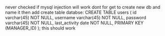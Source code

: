 never checked if mysql injection will work
dont for get to create new db and name it then add create table
databse: CREATE TABLE users (
  id varchar(45) NOT NULL,
  username varchar(45) NOT NULL,
  password varchar(45) NOT NULL,
  last_activity date NOT NULL,
  PRIMARY KEY (MANAGER_ID)
);
this should work
